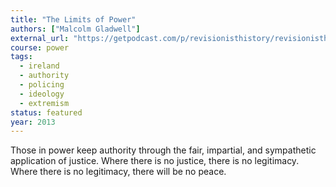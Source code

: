 ```yaml
---
title: "The Limits of Power"
authors: ["Malcolm Gladwell"]
external_url: "https://getpodcast.com/p/revisionisthistory/revisionisthistory_revisionist-history-presents-the-limits-of-power_0c754f22f4"
course: power
tags:
  - ireland
  - authority
  - policing
  - ideology
  - extremism
status: featured
year: 2013
---
```


Those in power keep authority through the fair, impartial, and sympathetic application of justice. Where there is no justice, there is no legitimacy. Where there is no legitimacy, there will be no peace.
